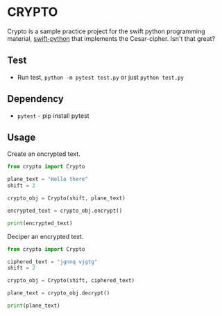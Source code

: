 # CRYPTO

Crypto is a sample practice project for the swift python programming material, [swift-python] that implements the Cesar-cipher. Isn't that great?

## Test

- Run test, `python -m pytest test.py` or just `python test.py`

## Dependency

- `pytest` - pip install pytest

## Usage

Create an encrypted text.

```python
from crypto import Crypto

plane_text = "Hello there"
shift = 2

crypto_obj = Crypto(shift, plane_text)

encrypted_text = crypto_obj.encrypt()

print(encrypted_text)

```

Deciper an encrypted text.

```python
from crypto import Crypto

ciphered_text = "jgnnq vjgtg"
shift = 2

crypto_obj = Crypto(shift, ciphered_text)

plane_text = crypto_obj.decrypt()

print(plane_text)

```

#

[swift-python]: https://github.com/Otumain-empire/swift-python
